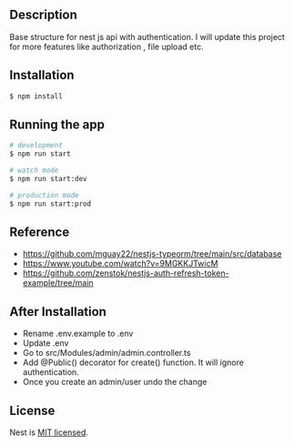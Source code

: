 ## Description

Base structure for nest js api with authentication.
I will update this project for more features like authorization , file upload etc.

## Installation

```bash
$ npm install
```

## Running the app

```bash
# development
$ npm run start

# watch mode
$ npm run start:dev

# production mode
$ npm run start:prod
```

## Reference

- https://github.com/mguay22/nestjs-typeorm/tree/main/src/database
- https://www.youtube.com/watch?v=9MGKKJTwicM
- https://github.com/zenstok/nestjs-auth-refresh-token-example/tree/main

## After Installation 
- Rename .env.example to .env
- Update .env
- Go to src/Modules/admin/admin.controller.ts
- Add @Public() decorator for create() function. It will ignore authentication.
- Once you create an admin/user undo the change


## License

Nest is [MIT licensed](LICENSE).
